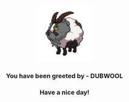<p align="center">
            <img src="https://raw.githubusercontent.com/PokeAPI/sprites/master/sprites/pokemon/832.png" width="150" height="150">
          </p>
          <h3 align="center">You have been greeted by - <b>DUBWOOL</b></h3>
          <h3 align="center">Have a nice day!</h3>
